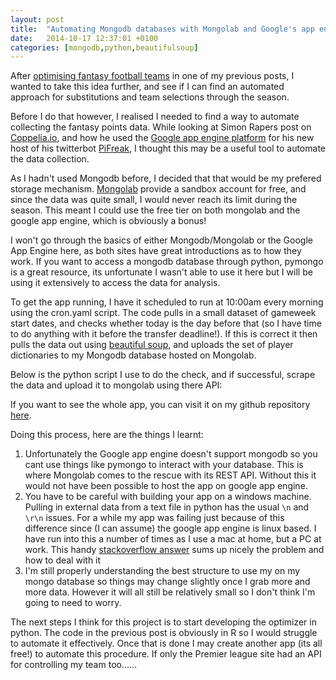 ```yaml
---
layout: post
title:  "Automating Mongodb databases with Mongolab and Google's app engine"
date:   2014-10-17 12:37:01 +0100
categories: [mongodb,python,beautifulsoup]
---
```

After <a href="http://www.dinnerwithdata.com/picking-a-fantasy-football-team-using-optimization/" title="Picking a fantasy football team using optimisation" target="_blank">optimising fantasy football teams</a> in one of my previous posts, I wanted to take this idea further, and see if I can find an automated approach for substitutions and team selections through the season.

Before I do that however, I realised I needed to find a way to automate collecting the fantasy points data. While looking at Simon Rapers post on <a href="http://www.coppelia.io/" title="coppelia.io" target="_blank">Coppelia.io</a>, and how he used the <a href="https://cloud.google.com/appengine/" title="Google App Engine" target="_blank">Google app engine platform</a> for his new host of his twitterbot <a href="http://www.coppelia.io/a-new-home-for-pifreak/" title="A new home for PiFreak" target="_blank">PiFreak</a>, I thought this may be a useful tool to automate the data collection.

As I hadn't used Mongodb before, I decided that that would be my prefered storage mechanism. <a href="https://mongolab.com/" title="MongoLab" target="_blank">Mongolab</a> provide a sandbox account for free, and since the data was quite small, I would never reach its limit during the season. This meant I could use the free tier on both mongolab and the google app engine, which is obviously a bonus!

I won't go through the basics of either Mongodb/Mongolab or the Google App Engine here, as both sites have great introductions as to how they work. If you want to access a mongodb database through python, pymongo is a great resource, its unfortunate I wasn't able to use it here but I will be using it extensively to access the data for analysis.

To get the app running, I have it scheduled to run at 10:00am every morning using the cron.yaml script. The code pulls in a small dataset of gameweek start dates, and checks whether today is the day before that (so I have time to do anything with it before the transfer deadline!). If this is correct it then pulls the data out using <a href="http://www.dinnerwithdata.com/using-beautifulsoup4-for-python/" title="Using Beautifulsoup4 in python" target="_blank">beautiful soup</a>, and uploads the set of player dictionaries to my Mongodb database hosted on Mongolab.

Below is the python script I use to do the check, and if successful, scrape the data and upload it to mongolab using there API:

<script src="https://gist.github.com/andrewpatt24/5ccf0a44a9bb71b21c9f.js"></script>

If you want to see the whole app, you can visit it on my github repository <a href="https://github.com/andrewpatt24/getFootyData" title="getFootyData" target="_blank">here</a>.

Doing this process, here are the things I learnt:

<ol>
	<li>Unfortunately the Google app engine doesn't support mongodb so you cant use things like pymongo to interact with your database. This is where Mongolab comes to the rescue with its REST API. Without this it would not have been possible to host the app on google app engine.</li>
	<li>You have to be careful with building your app on a windows machine. Pulling in external data from a text file in python has the usual <code>\n</code> and <code>\r\n</code> issues. For a while my app was failing just because of this difference since (I can assume) the google app engine is linux based. I have run into this a number of times as I use a mac at home, but a PC at work. This handy <a href="http://stackoverflow.com/questions/4599936/handling-r-n-vs-n-newlines-in-python-on-mac-vs-windows" target="_blank">stackoverflow answer</a> sums up nicely the problem and how to deal with it</li>
	<li>I'm still properly understanding the best structure to use my on my mongo database so things may change slightly once I grab more and more data. However it will all still be relatively small so I don't think I'm going to need to worry.</li>
</ol>

The next steps I think for this project is to start developing the optimizer in python. The code in the previous post is obviously in R so I would struggle to automate it effectively. Once that is done I may create another app (its all free!) to automate this procedure. If only the Premier league site had an API for controlling my team too......


